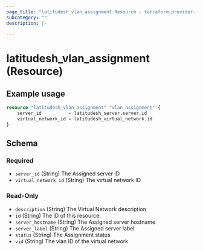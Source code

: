 ```yaml
---
page_title: "latitudesh_vlan_assignment Resource - terraform-provider-latitudesh"
subcategory: ""
description: |-
  
---
```


# latitudesh_vlan_assignment (Resource)



## Example usage

```terraform
resource "latitudesh_vlan_assignment" "vlan_assignment" {
    server_id          = latitudesh_server.server.id
    virtual_network_id = latitudesh_virtual_network.id
}
```

<!-- schema generated by tfplugindocs -->
## Schema

### Required

- `server_id` (String) The Assigned server ID
- `virtual_network_id` (String) The virtual network ID

### Read-Only

- `description` (String) The Virtual Network description
- `id` (String) The ID of this resource.
- `server_hostname` (String) The Assigned server hostname
- `server_label` (String) The Assigned server label
- `status` (String) The Assignment status
- `vid` (String) The vlan ID of the virtual network